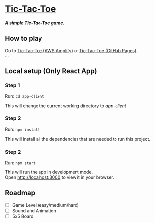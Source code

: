 # [Tic-Tac-Toe](https://release.d3fsldz5t6hpbd.amplifyapp.com/)

***A simple Tic-Tac-Toe game.***

## How to play
Go to [Tic-Tac-Toe (AWS Amplify)](https://release.d3fsldz5t6hpbd.amplifyapp.com/) or [Tic-Tac-Toe (GitHub Pages)](https://classhacker.github.io/tic-tac-toe/)\
...

## Local setup (Only React App)

### Step 1

Run: `cd app-client`

This will change the current working directory to *app-client*

### Step 2

Run: `npm install`

This will install all the dependencies that are needed to run this project.

### Step 2

Run: `npm start`

This will run the app in development mode.\
Open [http://localhost:3000](http://localhost:3000) to view it in your browser.

## Roadmap

- [ ] Game Level (easy/medium/hard)
- [ ] Sound and Animation
- [ ] 5x5 Board
